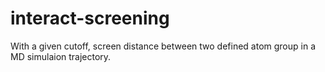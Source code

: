 # interact-screening
With a given cutoff, screen distance between two defined atom group in a MD simulaion trajectory.
